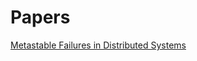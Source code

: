 # Papers

[Metastable Failures in Distributed Systems](https://sigops.org/s/conferences/hotos/2021/papers/hotos21-s11-bronson.pdf)

